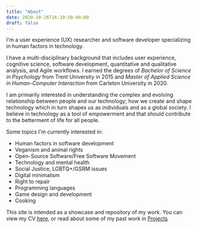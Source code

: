```yaml
---
title: "About"
date: 2020-10-26T16:19:50-04:00
draft: false
---
```



I'm a user experience (UX) researcher and software developer
specializing in human factors in technology.

I have a multi-disciplinary background that includes user experience,
cognitive science, software development, quantitative and qualitative
analysis, and Agile workflows. I earned the degrees of *Bachelor of
Science in Psychology* from Trent University in 2015 and *Master of
Applied Science in Human-Computer Interaction* from Carleton University
in 2020.

I am primarily interested in understanding the complex and evolving
relationship between people and our technology; how we create and shape
technology which in turn shapes us as individuals and as a global
society. I believe in technology as a tool of empowerment and that
should contribute to the betterment of life for all people.

Some topics I'm currently interested in:
- Human factors in software development
- Veganism and animal rights
- Open-Source Software/Free Software Movement
- Technology and mental health
- Social Justice, LGBTQ+/GSRM issues
- Digital minimalism
- Right to repair
- Programming languages
- Game design and development
- Cooking

This site is intended as a showcase and repository of my work.
You can view my CV [here](/docs/jcarr_cv.pdf), or read about some of my
past work in [Projects](../projects/)
